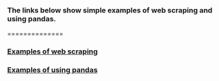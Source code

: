 ### The links below show simple examples of web scraping and using pandas. 
==============

### [Examples of web scraping][1]
[1]: http://nbviewer.ipython.org/github/jiaweih/data-crunching/blob/master/webscraping.ipynb

### [Examples of using pandas][2]
[2]: http://nbviewer.ipython.org/github/jiaweih/data-crunching/blob/master/lab3.ipynb 
